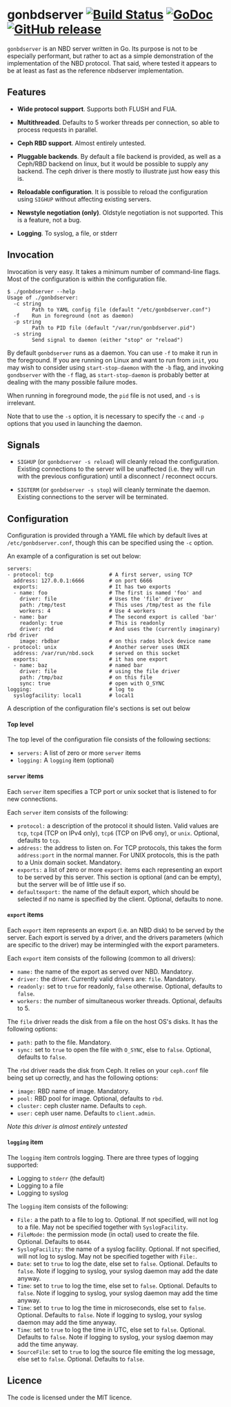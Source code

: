 # gonbdserver [![Build Status](https://travis-ci.org/abligh/gonbdserver.svg?branch=master)](https://travis-ci.org/abligh/gonbdserver) [![GoDoc](http://godoc.org/github.com/abligh/gonbdserver?status.png)](http://godoc.org/github.com/abligh/gonbdserver/nbd) [![GitHub release](https://img.shields.io/github/release/abligh/gonbdserver.svg)](https://github.com/abligh/gonbdserver/releases)

`gonbdserver` is an NBD server written in Go. Its purpose is not to
be especially performant, but rather to act as a simple demonstration
of the implementation of the NBD protocol. That said, where tested
it appears to be at least as fast as the reference nbdserver implementation.

Features
--------

* **Wide protocol support**. Supports both FLUSH and FUA.

* **Multithreaded**. Defaults to 5 worker threads per connection, so able to
  process requests in parallel.
  
* **Ceph RBD support**. Almost entirely untested.

* **Pluggable backends**. By default a file backend is provided, as well as
  a Ceph/RBD backend on linux, but it would be possible to supply any backend.
  The ceph driver is there mostly to illustrate just how easy this is.

* **Reloadable configuration**. It is possible to reload the configuration
  using `SIGHUP` without affecting existing servers.

* **Newstyle negotiation (only)**. Oldstyle negotiation is not supported. This is
  a feature, not a bug.

* **Logging**. To syslog, a file, or stderr
 
Invocation
----------

Invocation is very easy. It takes a minimum number of command-line flags. Most
of the configuration is within the configuration file.

```
$ ./gonbdserver --help
Usage of ./gonbdserver:
  -c string
    	Path to YAML config file (default "/etc/gonbdserver.conf")
  -f	Run in foreground (not as daemon)
  -p string
    	Path to PID file (default "/var/run/gonbdserver.pid")
  -s string
    	Send signal to daemon (either "stop" or "reload")
```

By default `gonbdserver` runs as a daemon. You can use `-f` to make it run in the foreground.
If you are running on Linux and want to run from `init`, you may wish to consider using
`start-stop-daemon` with the `-b` flag, and invoking `gondbserver` with the `-f` flag,
as `start-stop-daemon` is probably better at dealing with the many possible failure modes.

When running in foreground mode, the `pid` file is not used, and `-s` is irrelevant.

Note that to use the `-s` option, it is necessary to specify the `-c` and `-p` options
that you used in launching the daemon.

Signals
-------

* `SIGHUP` (or `gonbdserver -s reload`) will cleanly reload the configuration. Existing
  connections to the server will be unaffected (i.e. they will run with the previous
  configuration) until a disconnect / reconnect occurs.
  
* `SIGTERM` (or `gonbdserver -s stop`) will cleanly terminate the daemon. Existing
  connections to the server will be terminated.

Configuration
-------------

Configuration is provided through a YAML file which by default lives at
`/etc/gonbdserver.conf`, though this can be specified using the `-c` option.

An example of a configuration is set out below:

```
servers:
- protocol: tcp                  # A first server, using TCP
  address: 127.0.0.1:6666        # on port 6666
  exports:                       # It has two exports
  - name: foo                    # The first is named 'foo' and
    driver: file                 # Uses the 'file' driver
    path: /tmp/test              # This uses /tmp/test as the file
    workers: 4                   # Use 4 workers
  - name: bar                    # The second export is called 'bar'
    readonly: true               # This is readonly
    driver: rbd                  # And uses the (currently imaginary) rbd driver
    image: rbdbar                # on this rados block device name
- protocol: unix                 # Another server uses UNIX
  address: /var/run/nbd.sock     # served on this socket
  exports:                       # it has one export
  - name: baz                    # named bar
    driver: file                 # using the file driver
    path: /tmp/baz               # on this file
    sync: true                   # open with O_SYNC
logging:                         # log to
  syslogfacility: local1         # local1
```    

A description of the configuration file's sections is set out below

#### Top level

The top level of the configuration file consists of the following sections:
* `servers:` A list of zero or more `server` items
* `logging:` A `logging` item (optional)

#### `server` items

Each `server` item specifies a TCP port or unix socket that is listened to for new connections.

Each `server` item consists of the following:
* `protocol:` a description of the protocol it should listen. Valid values are `tcp`, `tcp4` (TCP on IPv4 only), `tcp6` (TCP on IPv6 ony), or `unix`. Optional, defaults to `tcp`.
* `address:` the address to listen on. For TCP protocols, this takes the form `address:port` in the normal manner. For UNIX protocols, this is the path to a Unix domain socket. Mandatory.
* `exports:` a list of zero or more `export` items each representing an export to be served by this server. This section is optional (and can be empty), but the server will be of little use if so.
* `defaultexport:` the name of the default export, which should be selected if no name is specified by the client. Optional, defaults to none.

#### `export` items

Each `export` item represents an export (i.e. an NBD disk) to be served by the server. Each export is served by a driver, and the drivers parameters (which are specific to the driver) may be intermingled with the export parameters.

Each `export` item consists of the following (common to all drivers):
* `name:` the name of the export as served over NBD. Mandatory.
* `driver:` the driver. Currently valid drivers are: `file`. Mandatory.
* `readonly:` set to `true` for readonly, `false` otherwise. Optional, defaults to `false`.
* `workers:` the number of simultaneous worker threads. Optional, defaults to 5.

The `file` driver reads the disk from a file on the host OS's disks. It has the following options:

* `path:` path to the file. Mandatory.
* `sync:` set to `true` to open the file with `O_SYNC`, else to `false`. Optional, defaults to `false`.

The `rbd` driver reads the disk from Ceph. It relies on your `ceph.conf` file being set up correctly, and has the following options:

* `image:` RBD name of image. Mandatory.
* `pool:` RBD pool for image. Optional, defaults to `rbd`.
* `cluster:` ceph cluster name. Defaults to `ceph`.
* `user:` ceph user name. Defaults to `client.admin`.

*Note this driver is almost entirely untested*

#### `logging` item

The `logging` item controls logging. There are three types of logging supported:
* Logging to `stderr` (the default)
* Logging to a file
* Logging to syslog

The `logging` item consists of the following:
* `File:` a the path to a file to log to. Optional. If not specified, will not log to a file. May not be specified together with `SyslogFacility`.
* `FileMode:` the permission mode (in octal) used to create the file. Optional. Defaults to `0644`.
* `SyslogFacility:` the name of a syslog facility. Optional. If not specified, will not log to syslog. May not be specified together with `File:`.
* `Date`: set to `true` to log the date, else set to `false`. Optional. Defaults to `false`. Note if logging to syslog, your syslog daemon may add the date anyway.
* `Time`: set to `true` to log the time, else set to `false`. Optional. Defaults to `false`. Note if logging to syslog, your syslog daemon may add the time anyway.
* `Time`: set to `true` to log the time in microseconds, else set to `false`. Optional. Defaults to `false`. Note if logging to syslog, your syslog daemon may add the time anyway.
* `Time`: set to `true` to log the time in UTC, else set to `false`. Optional. Defaults to `false`. Note if logging to syslog, your syslog daemon may add the time anyway.
* `SourceFile`: set to `true` to log the source file emiting the log message, else set to `false`. Optional. Defaults to `false`.

Licence
-------

The code is licensed under the MIT licence.
